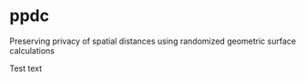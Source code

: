 # ppdc
Preserving privacy of spatial distances using randomized geometric surface calculations

Test text
